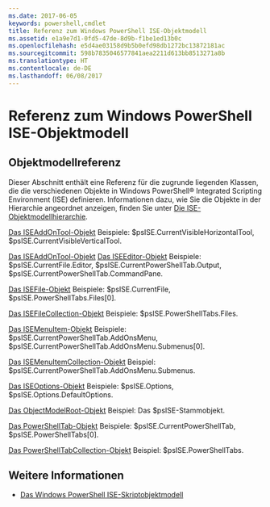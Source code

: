 ```yaml
---
ms.date: 2017-06-05
keywords: powershell,cmdlet
title: Referenz zum Windows PowerShell ISE-Objektmodell
ms.assetid: e1a9e7d1-0fd5-47de-8d9b-f1be1ed13b0c
ms.openlocfilehash: e5d4ae03158d9b5b0efd98db1272bc13872181ac
ms.sourcegitcommit: 598b7835046577841aea2211d613bb8513271a8b
ms.translationtype: HT
ms.contentlocale: de-DE
ms.lasthandoff: 06/08/2017
---
```

# <a name="windows-powershell-ise-object-model-reference"></a>Referenz zum Windows PowerShell ISE-Objektmodell
  
## <a name="object-model-reference"></a>Objektmodellreferenz
 Dieser Abschnitt enthält eine Referenz für die zugrunde liegenden Klassen, die die verschiedenen Objekte in Windows PowerShell® Integrated Scripting Environment (ISE) definieren. Informationen dazu, wie Sie die Objekte in der Hierarchie angeordnet anzeigen, finden Sie unter [Die ISE-Objektmodellhierarchie](The-ISE-Object-Model-Hierarchy.md).

 [Das ISEAddOnTool-Objekt](The-ISEAddOnTool-Object.md)
 Beispiele: $psISE.CurrentVisibleHorizontalTool, $psISE.CurrentVisibleVerticalTool.

 [Das ISEAddOnTool-Objekt](The-ISEAddOnTool-Object.md)
  [Das ISEEditor-Objekt](The-ISEEditor-Object.md)
 Beispiele: $psISE.CurrentFile.Editor, $psISE.CurrentPowerShellTab.Output, $psISE.CurrentPowerShellTab.CommandPane.

 [Das ISEFile-Objekt](The-ISEFile-Object.md)
 Beispiele: $psISE.CurrentFile, $psISE.PowerShellTabs.Files\[0\].

 [Das ISEFileCollection-Objekt](The-ISEFileCollection-Object.md)
 Beispiele: $psISE.PowerShellTabs.Files.

 [Das ISEMenuItem-Objekt](The-ISEMenuItem-Object.md)
 Beispiele: $psISE.CurrentPowerShellTab.AddOnsMenu, $psISE.CurrentPowerShellTab.AddOnsMenu.Submenus\[0\].

 [Das ISEMenuItemCollection-Objekt](The-ISEMenuItemCollection-Object.md)
 Beispiel: $psISE.CurrentPowerShellTab.AddOnsMenu.Submenus.

 [Das ISEOptions-Objekt](The-ISEOptions-Object.md)
 Beispiele: $psISE.Options, $psISE.Options.DefaultOptions.

 [Das ObjectModelRoot-Objekt](The-ObjectModelRoot-Object.md)
 Beispiel: Das $psISE-Stammobjekt.

 [Das PowerShellTab-Objekt](The-PowerShellTab-Object.md)
 Beispiele: $psISE.CurrentPowerShellTab, $psISE.PowerShellTabs\[0\].

 [Das PowerShellTabCollection-Objekt](The-PowerShellTabCollection-Object.md)
 Beispiel: $psISE.PowerShellTabs.

## <a name="see-also"></a>Weitere Informationen
- [Das Windows PowerShell ISE-Skriptobjektmodell](The-Windows-PowerShell-ISE-Scripting-Object-Model.md)

  
